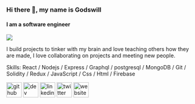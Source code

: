 ### Hi there 👋, my name is Godswill
#### I am a software engineer

<img src="https://media-exp1.licdn.com/dms/image/C4E16AQGZbguN8QVYfA/profile-displaybackgroundimage-shrink_200_800/0/1619875040406?e=1625097600&v=beta&t=WsGP4irVcWKXDADKfKqLqYKDbo09MRyuuIH__uIaofI" >

I build projects to tinker with my brain and love teaching others how they are made, I love collaborating on projects and meeting new people.

Skills: React / Nodejs / Express / Graphql / postgresql / MongoDB / Git / Solidity / Redux / JavaScript / Css / Html / Firebase

[<img src='https://cdn.jsdelivr.net/npm/simple-icons@3.0.1/icons/github.svg' alt='github' height='40'>](https://github.com/https://www.github.com/gcadigwe)  [<img src='https://cdn.jsdelivr.net/npm/simple-icons@3.0.1/icons/hashnode.svg' alt='dev' height='40'>](devsarzy.hashnode.dev)  [<img src='https://cdn.jsdelivr.net/npm/simple-icons@3.0.1/icons/linkedin.svg' alt='linkedin' height='40'>](https://www.linkedin.com/in/https://www.linkedin.com/in/godswill-adigwe-858506209//)  [<img src='https://cdn.jsdelivr.net/npm/simple-icons@3.0.1/icons/twitter.svg' alt='twitter' height='40'>](https://twitter.com/twitter.com/adigwecodes)  [<img src='https://cdn.jsdelivr.net/npm/simple-icons@3.0.1/icons/icloud.svg' alt='website' height='40'>](gcadigwe.github.io)  

